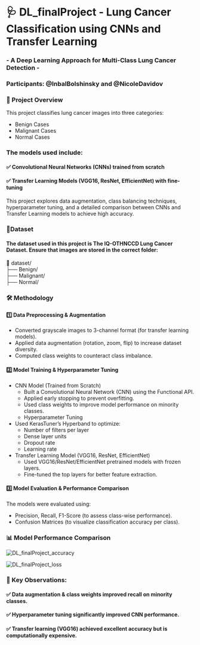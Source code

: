 # 🩺  DL_finalProject - Lung Cancer Classification using CNNs and Transfer Learning
### - A Deep Learning Approach for Multi-Class Lung Cancer Detection -

### Participants: @InbalBolshinsky and @NicoleDavidov

### 📌 Project Overview
This project classifies lung cancer images into three categories:

- Benign Cases
- Malignant Cases
- Normal Cases

### The models used include:
#### ✅ Convolutional Neural Networks (CNNs) trained from scratch
#### ✅ Transfer Learning Models (VGG16, ResNet, EfficientNet) with fine-tuning

This project explores data augmentation, class balancing techniques, hyperparameter tuning, and a detailed comparison between CNNs and Transfer Learning models to achieve high accuracy.

### 🔹Dataset
#### The dataset used in this project is The IQ-OTHNCCD Lung Cancer Dataset. Ensure that images are stored in the correct folder:
📂 dataset/  
    ├── Benign/  
    ├── Malignant/  
    ├── Normal/  

### 🛠️ Methodology

#### 1️⃣ Data Preprocessing & Augmentation
- Converted grayscale images to 3-channel format (for transfer learning models).
- Applied data augmentation (rotation, zoom, flip) to increase dataset diversity.
- Computed class weights to counteract class imbalance.

#### 2️⃣ Model Training & Hyperparameter Tuning
- CNN Model (Trained from Scratch)
    - Built a Convolutional Neural Network (CNN) using the Functional API.
    - Applied early stopping to prevent overfitting.
    - Used class weights to improve model performance on minority classes.
    - Hyperparameter Tuning
- Used KerasTuner’s Hyperband to optimize:
    - Number of filters per layer
    - Dense layer units
    - Dropout rate
    - Learning rate
- Transfer Learning Model (VGG16, ResNet, EfficientNet)
    - Used VGG16/ResNet/EfficientNet pretrained models with frozen layers.
    - Fine-tuned the top layers for better feature extraction.

#### 3️⃣ Model Evaluation & Performance Comparison
The models were evaluated using:
- Precision, Recall, F1-Score (to assess class-wise performance).
- Confusion Matrices (to visualize classification accuracy per class).

### 📊 Model Performance Comparison

![DL_finalProject_accuracy](https://github.com/user-attachments/assets/f48fceb1-e274-4b14-80bf-873c287c2c7b)

![DL_finalProject_loss](https://github.com/user-attachments/assets/4a32a3ce-858b-478a-957f-fd01eb8cc129)

### 📌 Key Observations:
#### ✅ Data augmentation & class weights improved recall on minority classes.
#### ✅ Hyperparameter tuning significantly improved CNN performance.
#### ✅ Transfer learning (VGG16) achieved excellent accuracy but is computationally expensive.


